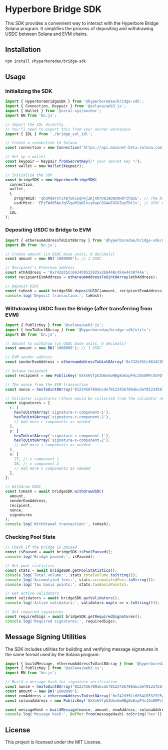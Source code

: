 # Hyperbore Bridge SDK

This SDK provides a convenient way to interact with the Hyperbore Bridge Solana program. It simplifies the process of depositing and withdrawing USDC between Solana and EVM chains.

## Installation

```bash
npm install @hyperboredao/bridge-sdk
```

## Usage

### Initializing the SDK

```typescript
import { HyperboreBridgeSDK } from '@hyperboredao/bridge-sdk';
import { Connection, Keypair } from '@solana/web3.js';
import { Wallet } from '@coral-xyz/anchor';
import BN from 'bn.js';

// Import the IDL directly
// You'll need to export this from your anchor workspace
import { IDL } from './bridge_sol_idl';

// Create a connection to Solana
const connection = new Connection('https://api.mainnet-beta.solana.com');

// Set up a wallet
const keypair = Keypair.fromSecretKey(/* your secret key */);
const wallet = new Wallet(keypair);

// Initialize the SDK
const bridgeSDK = new HyperboreBridgeSDK(
  connection,
  wallet,
  {
    programId: 'qbuMdeYxYJXBjU6C6qFKjZKjXmrU83eDQomHdrch826', // The bridge program ID
    usdcMint: 'EPjFWdd5AufqSSqeM2qN1xzybapC8G4wEGGkZwyTDt1v', // USDC mint address
  },
  IDL
);
```

### Depositing USDC to Bridge to EVM

```typescript
import { ethereumAddressToUint8Array } from '@hyperboredao/bridge-sdk/utils';
import BN from 'bn.js';

// Create amount (in USDC base units, 6 decimals)
const amount = new BN('1000000'); // 1 USDC

// Recipient's Ethereum address
const ethAddress = '0x742d35Cc6634C0532925a3b844Bc454e4438f44e';
const recipientEvmAddress = ethereumAddressToUint8Array(ethAddress);

// Deposit USDC
const txHash = await bridgeSDK.depositUSDC(amount, recipientEvmAddress);
console.log('Deposit transaction:', txHash);
```

### Withdrawing USDC from the Bridge (after transferring from EVM)

```typescript
import { PublicKey } from '@solana/web3.js';
import { hexToUint8Array } from '@hyperboredao/bridge-sdk/utils';
import BN from 'bn.js';

// Amount to withdraw (in USDC base units, 6 decimals)
const amount = new BN('1000000'); // 1 USDC

// EVM sender address
const senderEvmAddress = ethereumAddressToUint8Array('0x742d35Cc6634C0532925a3b844Bc454e4438f44e');

// Solana recipient
const recipient = new PublicKey('GkXn6VfpUZUmnGwHBg8oKxpP4cJQnGMPc5UYQTKCodZ2');

// The nonce from the EVM transaction
const nonce = hexToUint8Array('0123456789abcdef0123456789abcdef0123456789abcdef0123456789abcdef');

// Validator signatures (these would be collected from the validator network)
const signatures = {
  r: [
    hexToUint8Array('signature-r-component-1'),
    hexToUint8Array('signature-r-component-2'),
    // Add more r components as needed
  ],
  s: [
    hexToUint8Array('signature-s-component-1'),
    hexToUint8Array('signature-s-component-2'),
    // Add more s components as needed
  ],
  v: [
    27, // v component 1
    28, // v component 2
    // Add more v components as needed
  ],
};

// Withdraw USDC
const txHash = await bridgeSDK.withdrawUSDC(
  amount,
  senderEvmAddress,
  recipient,
  nonce,
  signatures
);
console.log('Withdrawal transaction:', txHash);
```

### Checking Pool State

```typescript
// Check if the bridge is paused
const isPaused = await bridgeSDK.isPoolPaused();
console.log('Bridge paused:', isPaused);

// Get pool statistics
const stats = await bridgeSDK.getPoolStatistics();
console.log('Total volume:', stats.totalVolume.toString());
console.log('Accumulated fees:', stats.accumulatedFees.toString());
console.log('Tax basis points:', stats.taxBasisPoints);

// Get active validators
const validators = await bridgeSDK.getValidators();
console.log('Active validators:', validators.map(v => v.toString()));

// Get required signatures
const requiredSigs = await bridgeSDK.getRequiredSignatures();
console.log('Required signatures:', requiredSigs);
```

## Message Signing Utilities

The SDK includes utilities for building and verifying message signatures in the same format used by the Solana program:

```typescript
import { buildMessage, ethereumAddressToUint8Array } from '@hyperboredao/bridge-sdk/utils';
import { PublicKey } from '@solana/web3.js';
import BN from 'bn.js';

// Build a message hash for signature verification
const nonce = hexToUint8Array('0123456789abcdef0123456789abcdef0123456789abcdef0123456789abcdef');
const amount = new BN('1000000');
const evmAddress = ethereumAddressToUint8Array('0x742d35Cc6634C0532925a3b844Bc454e4438f44e');
const solanaAddress = new PublicKey('GkXn6VfpUZUmnGwHBg8oKxpP4cJQnGMPc5UYQTKCodZ2');

const messageHash = buildMessage(nonce, amount, evmAddress, solanaAddress);
console.log('Message hash:', Buffer.from(messageHash).toString('hex'));
```

## License

This project is licensed under the MIT License.